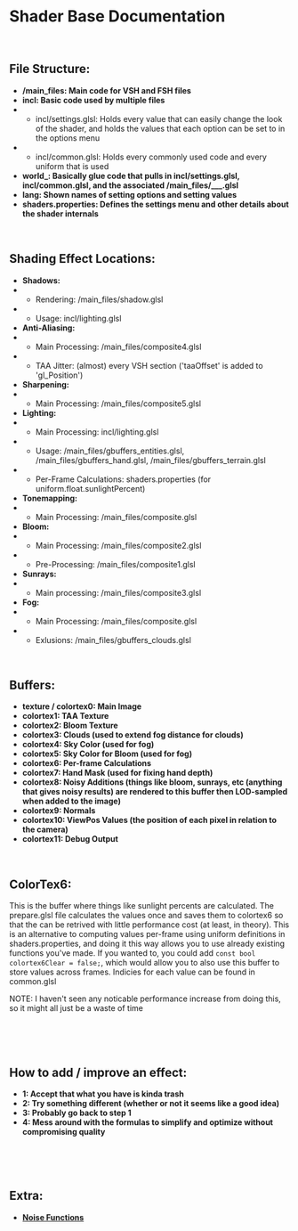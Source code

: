 # Shader Base Documentation

<br>

## File Structure:

- **/main_files:  Main code for VSH and FSH files**
- **incl:  Basic code used by multiple files**
- - incl/settings.glsl:  Holds every value that can easily change the look of the shader, and holds the values that each option can be set to in the options menu
- - incl/common.glsl:  Holds every commonly used code and every uniform that is used
- **world_:  Basically glue code that pulls in incl/settings.glsl, incl/common.glsl, and the associated /main_files/___.glsl**
- **lang:  Shown names of setting options and setting values**
- **shaders.properties:  Defines the settings menu and other details about the shader internals**

<br>

## Shading Effect Locations:

- **Shadows:**
- - Rendering:  /main_files/shadow.glsl
- - Usage:  incl/lighting.glsl
- **Anti-Aliasing:**
- - Main Processing:  /main_files/composite4.glsl
- - TAA Jitter:  (almost) every VSH section ('taaOffset' is added to 'gl_Position')
- **Sharpening:**
- - Main Processing:  /main_files/composite5.glsl
- **Lighting:**
- - Main Processing:  incl/lighting.glsl
- - Usage:  /main_files/gbuffers_entities.glsl, /main_files/gbuffers_hand.glsl, /main_files/gbuffers_terrain.glsl
- - Per-Frame Calculations:  shaders.properties (for uniform.float.sunlightPercent)
- **Tonemapping:**
- - Main Processing:  /main_files/composite.glsl
- **Bloom:**
- - Main Processing:  /main_files/composite2.glsl
- - Pre-Processing:  /main_files/composite1.glsl
- **Sunrays:**
- - Main processing:  /main_files/composite3.glsl
- **Fog:**
- - Main Processing:  /main_files/composite.glsl
- - Exlusions:  /main_files/gbuffers_clouds.glsl

<br>

## Buffers:

- **texture / colortex0:  Main Image** 
- **colortex1:  TAA Texture**
- **colortex2:  Bloom Texture**
- **colortex3:  Clouds (used to extend fog distance for clouds)**
- **colortex4:  Sky Color (used for fog)**
- **colortex5:  Sky Color for Bloom (used for fog)**
- **colortex6:  Per-frame Calculations**
- **colortex7:  Hand Mask (used for fixing hand depth)**
- **colortex8:  Noisy Additions (things like bloom, sunrays, etc (anything that gives noisy results) are rendered to this buffer then LOD-sampled when added to the image)**
- **colortex9:  Normals**
- **colortex10:  ViewPos Values (the position of each pixel in relation to the camera)**
- **colortex11:  Debug Output**

<br>

## ColorTex6:

This is the buffer where things like sunlight percents are calculated. The prepare.glsl file calculates the values once and saves them to colortex6 so that the can be retrived with little performance cost (at least, in theory). This is an alternative to computing values per-frame using uniform definitions in shaders.properties, and doing it this way allows you to use already existing functions you've made. If you wanted to, you could add `const bool colortex6Clear = false;`, which would allow you to also use this buffer to store values across frames. Indicies for each value can be found in common.glsl

NOTE: I haven't seen any noticable performance increase from doing this, so it might all just be a waste of time

<br>
<br>
<br>

## How to add / improve an effect:

- **1: Accept that what you have is kinda trash**
- **2: Try something different (whether or not it seems like a good idea)**
- **3: Probably go back to step 1**
- **4: Mess around with the formulas to simplify and optimize without compromising quality**

<br>
<br>
<br>

## Extra:

- **[Noise Functions](https://gist.github.com/patriciogonzalezvivo/670c22f3966e662d2f83)**
